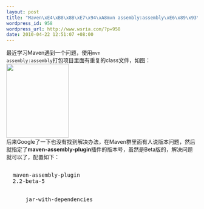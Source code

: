 ```yaml
--- 
layout: post
title: "Maven\xE4\xB8\x8B\xE7\x94\xA8mvn assembly:assembly\xE6\x89\x93\xE5\x8C\x85class\xE6\x96\x87\xE4\xBB\xB6\xE9\x87\x8D\xE5\xA4\x8D"
wordpress_id: 958
wordpress_url: http://www.wsria.com/?p=958
date: 2010-04-22 12:51:07 +08:00
---
```

最近学习Maven遇到一个问题，使用<code>mvn assembly:assembly</code>打包项目里面有重复的class文件，如图：
<a href="http://www.kafeitu.me/files/2010/04/文件重复.png"><img class="alignnone size-full wp-image-959" title="文件重复" src="http://www.kafeitu.me/files/2010/04/文件重复.png" alt="" width="164" height="194" /></a><br/>
后来Google了一下也没有找到解决办法，在Maven群里面有人说版本问题，然后就指定了<strong>maven-assembly-plugin</strong>插件的版本号，虽然是Beta版的，解决问题就可以了，配置如下：
<pre lang="xml">
<plugin>
  <artifactId>maven-assembly-plugin</artifactId>
  <version>2.2-beta-5</version>
  <configuration>
    <descriptorRefs>
      <descriptorRef>jar-with-dependencies</descriptorRef>
    </descriptorRefs>
  </configuration>
</plugin>
</pre>

